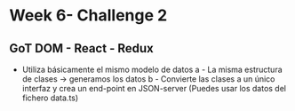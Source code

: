 # Week 6- Challenge 2

## GoT DOM - React - Redux

- Utiliza básicamente el mismo modelo de datos
  a - La misma estructura de clases -> generamos los datos
  b - Convierte las clases a un único interfaz y crea un end-point en JSON-server
  (Puedes usar los datos del fichero data.ts)
